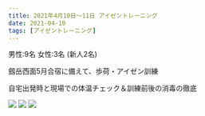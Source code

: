 ```yaml
---
title: 2021年4月10日〜11日 アイゼントレーニング
date: 2021-04-10
tags: [アイゼントレーニング]
---
```


男性:9名
女性:3名
(新人2名)

劔岳西面5月合宿に備えて、歩荷・アイゼン訓練

自宅出発時と現場での体温チェック＆訓練前後の消毒の徹底


![](/2021/04/10/20210410/1.jpg)
![](/2021/04/10/20210410/2.jpg)
![](/2021/04/10/20210410/3.jpg)
